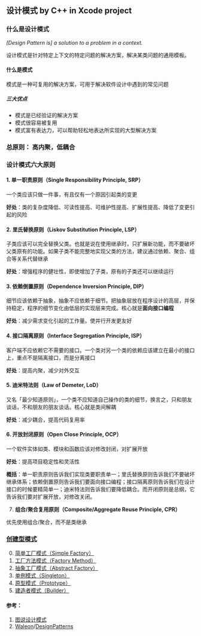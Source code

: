 ## 设计模式 by C++ in Xcode project

### 什么是设计模式

*[Design Pattern is] a solution to a problem in a context.*

设计模式是针对特定上下文的特定问题的解决方案，解决某类问题的通用模板。

#### 什么是模式

模式是一种可复用的解决方案，可用于解决软件设计中遇到的常见问题

##### 三大优点

- 模式是已经验证的解决方案
- 模式很容易被复用
- 模式富有表达力，可以帮助轻松地表达所实现的大型解决方案

### 总原则： **高内聚，低耦合**

### 设计模式六大原则

#### 1. **单一职责原则（Single Responsibility Principle, SRP）**

一个类应该只做一件事，有且仅有一个原因引起类的变更

**好处**：类的复杂度降低、可读性提高、可维护性提高、扩展性提高、降低了变更引起的风险

#### 2. **里氏替换原则（Liskov Substitution Principle, LSP）**

子类应该可以完全替换父类。也就是说在使用继承时，只扩展新功能，而不要破坏父类原有的功能。如果子类不能完整地实现父类的方法，建议通过依赖、聚合、组合等关系代替继承

**好处**：增强程序的健壮性，即使增加了子类，原有的子类还可以继续运行

#### 3. **依赖倒置原则（Dependence Inversion Principle, DIP）**

细节应该依赖于抽象，抽象不应依赖于细节。把抽象层放在程序设计的高层，并保持稳定，程序的细节变化由低层的实现层来完成。核心就是**面向接口编程**

**好处**：减少需求变化引起的工作量。使并行开发更友好

#### 4. **接口隔离原则（Interface Segregation Principle, ISP）**

客户端不应依赖它不需要的接口。一个类对另一个类的依赖应该建立在最小的接口上，重点不是隔离接口，而是分离接口

**好处**：提高内聚，减少对外交互

#### 5. **迪米特法则（Law of Demeter, LoD）**

又名「最少知道原则」，一个类不应知道自己操作的类的细节，换言之，只和朋友谈话，不和朋友的朋友谈话。核心就是类间解耦

**好处**：减少耦合，提高代码复用率

#### 6. **开放封闭原则（Open Close Principle, OCP）**

一个软件实体如类、模块和函数应该对修改封闭，对扩展开放

**好处**：提高项目稳定性和灵活性

**概括**：单一职责原则告诉我们实现类要职责单一；里氏替换原则告诉我们不要破坏继承体系；依赖倒置原则告诉我们要面向接口编程；接口隔离原则告诉我们在设计接口的时候要精简单一；迪米特法则告诉我们要降低耦合。而开闭原则是总纲，它告诉我们要对扩展开放，对修改关闭。

7. **组合/聚合复用原则（Composite/Aggregate Reuse Principle, CPR）**

优先使用组合/聚合，而不是类继承

### [创建型模式](https://github.com/ontheway12138/DesignPattern/tree/master/CreationalPatten)

0. [简单工厂模式（Simple Factory）](https://github.com/ontheway12138/DesignPattern/tree/master/CreationalPatten/SimpleFactory)
1. [工厂方法模式（Factory Method）](https://github.com/ontheway12138/DesignPattern/tree/master/CreationalPatten/FactoryMethod)
2. [抽象工厂模式（Abstract Factory）](https://github.com/ontheway12138/DesignPattern/tree/master/CreationalPatten/AbstractFactory)
3. [单例模式（Singleton）](https://github.com/ontheway12138/DesignPattern/tree/master/CreationalPatten/Singleton)
4. [原型模式（Prototype）](https://github.com/ontheway12138/DesignPattern/tree/master/CreationalPatten/Prototype)
5. [建造者模式（Builder）](https://github.com/ontheway12138/DesignPattern/tree/master/CreationalPatten/Builder)



#### 参考：

1. [图说设计模式](https://design-patterns.readthedocs.io/zh_CN/latest/index.html)
2. [Waleon](https://github.com/Waleon)/[DesignPatterns](https://github.com/Waleon/DesignPatterns)

